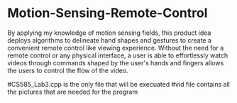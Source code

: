 # Motion-Sensing-Remote-Control
By applying my knowledge of motion sensing fields, this product idea deploys algorithms to delineate hand shapes and gestures to create a convenient remote control like viewing experience. Without the need for a remote control or any physical interface, a user is able to effortlessly watch videos through commands shaped by the user's hands and fingers allows the users to control the flow of the video.




#CS585_Lab3.cpp is the only file that will be execuated
#vid file contains all the pictures that are needed for the program
